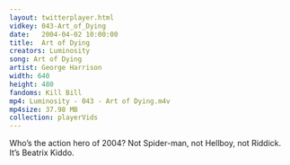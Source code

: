 ```yaml
---
layout: twitterplayer.html
vidkey: 043-Art_of_Dying
date:   2004-04-02 10:00:00
title:  Art of Dying
creators: Luminosity
song: Art of Dying
artist: George Harrison
width: 640
height: 480
fandoms: Kill Bill
mp4: Luminosity - 043 - Art of Dying.m4v
mp4size: 37.98 MB
collection: playerVids
---
```


  <div>
  Who’s the action hero of 2004? Not Spider-man, not Hellboy, not Riddick. It’s Beatrix Kiddo.
  </div>
  
